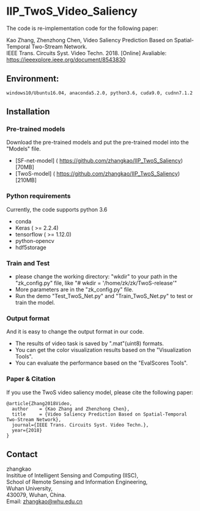 # IIP_TwoS_Video_Saliency

The code is re-implementation code for the following paper: 

Kao Zhang, Zhenzhong Chen, Video Saliency Prediction Based on Spatial-Temporal Two-Stream Network.  <br />
IEEE Trans. Circuits Syst. Video Techn. 2018. [Online] Avaliable: https://ieeexplore.ieee.org/document/8543830 <br />



## Environment:

    windows10/Ubuntu16.04, anaconda5.2.0, python3.6, cuda9.0, cudnn7.1.2

## Installation 
### Pre-trained models
Download the pre-trained models and put the pre-trained model into the "Models" file.
* [SF-net-model] ( https://github.com/zhangkao/IIP_TwoS_Saliency)[70MB]
* [TwoS-model]   ( https://github.com/zhangkao/IIP_TwoS_Saliency)[210MB]
    
    
### Python requirements 
Currently, the code supports python 3.6
* conda
* Keras ( >= 2.2.4)
* tensorflow ( >= 1.12.0) 
* python-opencv
* hdf5storage 

### Train and Test
* please change the working directory: "wkdir" to your path in the "zk_config.py" file, like
    "# wkdir = '/home/zk/zk/TwoS-release'" 
* More parameters are in the "zk_config.py" file.
* Run the demo "Test_TwoS_Net.py" and "Train_TwoS_Net.py" to test or train the model.

### Output format
And it is easy to change the output format in our code.
* The results of video task is saved by ".mat"(uint8) formats.
* You can get the color visualization results based on the "Visualization Tools".
* You can evaluate the performance based on the "EvalScores Tools".

### Paper & Citation

If you use the TwoS video saliency model, please cite the following paper: 
```
@article{Zhang2018Video,
  author    = {Kao Zhang and Zhenzhong Chen},
  title     = {Video Saliency Prediction Based on Spatial-Temporal Two-Stream Network},
  journal={IEEE Trans. Circuits Syst. Video Techn.},
  year={2018}
}
```

## Contact
zhangkao  <br />
Insititue of Intelligent Sensing and Computing (IISC),  <br />
School of Remote Sensing and Information Engineering,  <br />
Wuhan University,  <br />
430079, Wuhan, China.  <br />
Email: zhangkao@whu.edu.cn  <br />
